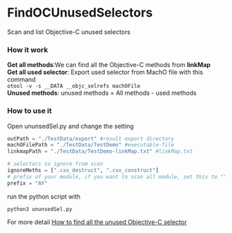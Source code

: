# FindOCUnusedSelectors
Scan and list Objective-C unused selectors

### How it work
**Get all methods**:We can find all the Objective-C methods from **linkMap**<br>
**Get all used selector**: Export used selector from MachO file with this command<br>
`otool -v -s __DATA __objc_selrefs machOFile`<br>
**Unused methods**: unused methods = All methods - used methods

### How to use it
Open ununsedSel.py and change the setting
``` python
outPath = "./TestData/export" #result export directory
machOFilePath = "./TestData/TestDemo" #executable-file
linkmapPath = "./TestData/TestDemo-linkMap.txt" #linkMap.txt

# selectors to ignore from scan
ignoreMeths = [".cxx_destruct", ".cxx_construct"]
# prefix of your module, if you want to scan all module, set this to ""
prefix = "AY"
```

run the python script with 
```
python3 ununsedSel.py
```

For more detail [How to find all the unused Objective-C selector](https://aprilyoungs.github.io/blog/2020/03/31/ios_UnusedMethods)

